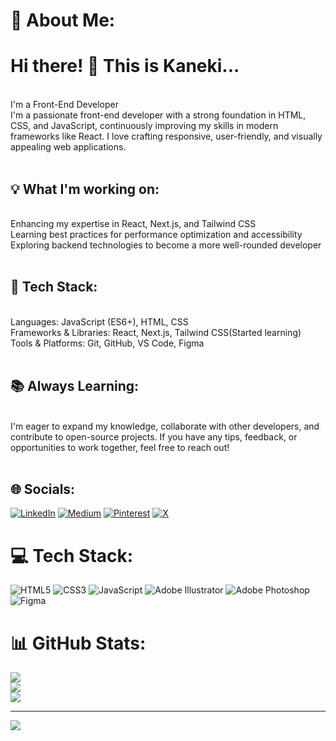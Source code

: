 # 💫 About Me:
<h1>Hi there! 👋 This is Kaneki...</h1> <br> I'm a Front-End Developer<br>I'm a passionate front-end developer with a strong foundation in HTML, CSS, and JavaScript, continuously improving my skills in modern frameworks like React. I love crafting responsive, user-friendly, and visually appealing web applications.<br><br><h2>💡 What I'm working on:</h2><br>Enhancing my expertise in React, Next.js, and Tailwind CSS<br>Learning best practices for performance optimization and accessibility<br>Exploring backend technologies to become a more well-rounded developer<br><br><h2>🚀 Tech Stack:</h2><br>Languages: JavaScript (ES6+), HTML, CSS<br>Frameworks & Libraries: React, Next.js, Tailwind CSS(Started learning)<br>Tools & Platforms: Git, GitHub, VS Code, Figma<br><br><h2>📚 Always Learning:</h2><br>I'm eager to expand my knowledge, collaborate with other developers, and contribute to open-source projects. If you have any tips, feedback, or opportunities to work together, feel free to reach out!<br><br>


## 🌐 Socials:
[![LinkedIn](https://img.shields.io/badge/LinkedIn-%230077B5.svg?logo=linkedin&logoColor=white)](https://linkedin.com/in/https://www.linkedin.com/in/sushil--thapa) [![Medium](https://img.shields.io/badge/Medium-12100E?logo=medium&logoColor=white)](https://medium.com/@@kaneki-09) [![Pinterest](https://img.shields.io/badge/Pinterest-%23E60023.svg?logo=Pinterest&logoColor=white)](https://pinterest.com/@kaneki_09) [![X](https://img.shields.io/badge/X-black.svg?logo=X&logoColor=white)](https://x.com/@kanekii_09) 

# 💻 Tech Stack:
![HTML5](https://img.shields.io/badge/html5-%23E34F26.svg?style=plastic&logo=html5&logoColor=white) ![CSS3](https://img.shields.io/badge/css3-%231572B6.svg?style=plastic&logo=css3&logoColor=white) ![JavaScript](https://img.shields.io/badge/javascript-%23323330.svg?style=plastic&logo=javascript&logoColor=%23F7DF1E) ![Adobe Illustrator](https://img.shields.io/badge/adobe%20illustrator-%23FF9A00.svg?style=plastic&logo=adobe%20illustrator&logoColor=white) ![Adobe Photoshop](https://img.shields.io/badge/adobe%20photoshop-%2331A8FF.svg?style=plastic&logo=adobe%20photoshop&logoColor=white) ![Figma](https://img.shields.io/badge/figma-%23F24E1E.svg?style=plastic&logo=figma&logoColor=white)
# 📊 GitHub Stats:
![](https://github-readme-stats.vercel.app/api?username=Kaneki-09&theme=dark&hide_border=false&include_all_commits=false&count_private=false)<br/>
![](https://github-readme-streak-stats.herokuapp.com/?user=Kaneki-09&theme=dark&hide_border=false)<br/>
![](https://github-readme-stats.vercel.app/api/top-langs/?username=Kaneki-09&theme=dark&hide_border=false&include_all_commits=false&count_private=false&layout=compact)

---
[![](https://visitcount.itsvg.in/api?id=Kaneki-09&icon=0&color=0)](https://visitcount.itsvg.in)
